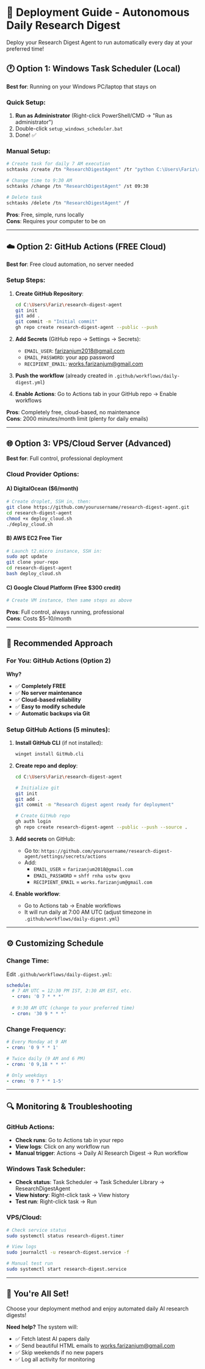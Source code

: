 # 🚀 Deployment Guide - Autonomous Daily Research Digest

Deploy your Research Digest Agent to run automatically every day at your preferred time!

## 🕐 Option 1: Windows Task Scheduler (Local)

**Best for**: Running on your Windows PC/laptop that stays on

### Quick Setup:
1. **Run as Administrator** (Right-click PowerShell/CMD → "Run as administrator")
2. Double-click `setup_windows_scheduler.bat`
3. Done! ✅

### Manual Setup:
```bash
# Create task for daily 7 AM execution
schtasks /create /tn "ResearchDigestAgent" /tr "python C:\Users\Fariz\research-digest-agent\main.py" /sc daily /st 07:00

# Change time to 9:30 AM
schtasks /change /tn "ResearchDigestAgent" /st 09:30

# Delete task
schtasks /delete /tn "ResearchDigestAgent" /f
```

**Pros**: Free, simple, runs locally  
**Cons**: Requires your computer to be on

---

## ☁️ Option 2: GitHub Actions (FREE Cloud)

**Best for**: Free cloud automation, no server needed

### Setup Steps:

1. **Create GitHub Repository**:
   ```bash
   cd C:\Users\Fariz\research-digest-agent
   git init
   git add .
   git commit -m "Initial commit"
   gh repo create research-digest-agent --public --push
   ```

2. **Add Secrets** (GitHub repo → Settings → Secrets):
   - `EMAIL_USER`: farizanjum2018@gmail.com
   - `EMAIL_PASSWORD`: your app password
   - `RECIPIENT_EMAIL`: works.farizanjum@gmail.com

3. **Push the workflow** (already created in `.github/workflows/daily-digest.yml`)

4. **Enable Actions**: Go to Actions tab in your GitHub repo → Enable workflows

**Pros**: Completely free, cloud-based, no maintenance  
**Cons**: 2000 minutes/month limit (plenty for daily emails)

---

## 🌐 Option 3: VPS/Cloud Server (Advanced)

**Best for**: Full control, professional deployment

### Cloud Provider Options:

#### A) **DigitalOcean** ($6/month)
```bash
# Create droplet, SSH in, then:
git clone https://github.com/yourusername/research-digest-agent.git
cd research-digest-agent
chmod +x deploy_cloud.sh
./deploy_cloud.sh
```

#### B) **AWS EC2 Free Tier**
```bash
# Launch t2.micro instance, SSH in:
sudo apt update
git clone your-repo
cd research-digest-agent
bash deploy_cloud.sh
```

#### C) **Google Cloud Platform** (Free $300 credit)
```bash
# Create VM instance, then same steps as above
```

**Pros**: Full control, always running, professional  
**Cons**: Costs $5-10/month

---

## 🎯 Recommended Approach

### For You: **GitHub Actions** (Option 2)

**Why?**
- ✅ **Completely FREE**
- ✅ **No server maintenance**
- ✅ **Cloud-based reliability**
- ✅ **Easy to modify schedule**
- ✅ **Automatic backups via Git**

### Setup GitHub Actions (5 minutes):

1. **Install GitHub CLI** (if not installed):
   ```bash
   winget install GitHub.cli
   ```

2. **Create repo and deploy**:
   ```bash
   cd C:\Users\Fariz\research-digest-agent
   
   # Initialize git
   git init
   git add .
   git commit -m "Research digest agent ready for deployment"
   
   # Create GitHub repo
   gh auth login
   gh repo create research-digest-agent --public --push --source .
   ```

3. **Add secrets** on GitHub:
   - Go to: `https://github.com/yourusername/research-digest-agent/settings/secrets/actions`
   - Add:
     - `EMAIL_USER` = `farizanjum2018@gmail.com`
     - `EMAIL_PASSWORD` = `shff rnha ustw qxvu`
     - `RECIPIENT_EMAIL` = `works.farizanjum@gmail.com`

4. **Enable workflow**:
   - Go to Actions tab → Enable workflows
   - It will run daily at 7:00 AM UTC (adjust timezone in `.github/workflows/daily-digest.yml`)

---

## ⚙️ Customizing Schedule

### Change Time:
Edit `.github/workflows/daily-digest.yml`:
```yaml
schedule:
  # 7 AM UTC = 12:30 PM IST, 2:30 AM EST, etc.
  - cron: '0 7 * * *'
  
  # 9:30 AM UTC (change to your preferred time)
  - cron: '30 9 * * *'
```

### Change Frequency:
```yaml
# Every Monday at 9 AM
- cron: '0 9 * * 1'

# Twice daily (9 AM and 6 PM)
- cron: '0 9,18 * * *'

# Only weekdays
- cron: '0 7 * * 1-5'
```

---

## 🔍 Monitoring & Troubleshooting

### GitHub Actions:
- **Check runs**: Go to Actions tab in your repo
- **View logs**: Click on any workflow run
- **Manual trigger**: Actions → Daily AI Research Digest → Run workflow

### Windows Task Scheduler:
- **Check status**: Task Scheduler → Task Scheduler Library → ResearchDigestAgent
- **View history**: Right-click task → View history
- **Test run**: Right-click task → Run

### VPS/Cloud:
```bash
# Check service status
sudo systemctl status research-digest.timer

# View logs
sudo journalctl -u research-digest.service -f

# Manual test run
sudo systemctl start research-digest.service
```

---

## 🎉 You're All Set!

Choose your deployment method and enjoy automated daily AI research digests! 

**Need help?** The system will:
- ✅ Fetch latest AI papers daily
- ✅ Send beautiful HTML emails to works.farizanjum@gmail.com
- ✅ Skip weekends if no new papers
- ✅ Log all activity for monitoring
